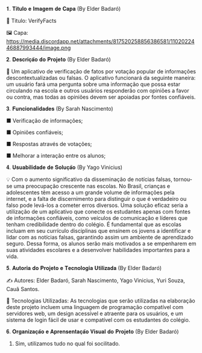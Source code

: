 𝟏. 𝐓𝐢𝐭𝐮𝐥𝐨 𝐞 𝐈𝐦𝐚𝐠𝐞𝐦 𝐝𝐞 𝐂𝐚𝐩𝐚 (By Elder Badaró)

🔎 Titulo: VerifyFacts

🖼️ Capa: https://media.discordapp.net/attachments/817520258856386581/1102022446887993444/image.png

𝟐. 𝐃𝐞𝐬𝐜𝐫𝐢𝐜̧𝐚̃𝐨 𝐝𝐨 𝐏𝐫𝐨𝐣𝐞𝐭𝐨 (By Elder Badaró)

📖 Um aplicativo de verificação de fatos por votação popular de informações descontextualizadas ou falsas. O aplicativo funcionará da seguinte maneira: 
um usuário fará uma pergunta sobre uma informação que possa estar circulando na escola e outros usuários responderão com opiniões a favor ou contra, 
mas todas as opiniões devem ser apoiadas por fontes confiáveis.

𝟑. 𝐅𝐮𝐧𝐜𝐢𝐨𝐧𝐚𝐥𝐢𝐝𝐚𝐝𝐞𝐬 (By Sarah Nascimento)

■ Verificação de informações;

■ Opiniões confiáveis;

■ Respostas através de votações;

■ Melhorar a interação entre os alunos;

𝟒. 𝐔𝐬𝐮𝐚𝐛𝐢𝐥𝐢𝐝𝐚𝐝𝐞 𝐝𝐞 𝐒𝐨𝐥𝐮𝐜̧𝐚̃𝐨 (By Yago Vinicius)

💡 Com o aumento significativo da disseminação de notícias falsas, tornou-se uma preocupação crescente nas escolas. No Brasil, crianças e adolescentes têm acesso a um grande volume de informações pela internet, e a falta de discernimento para distinguir o que é verdadeiro ou falso pode levá-los a cometer erros diversos. Uma solução eficaz seria a utilização de um aplicativo que conecte os estudantes apenas com fontes de informações confiáveis, como veículos de comunicação e líderes que tenham credibilidade dentro do colégio. É fundamental que as escolas incluam em seu currículo disciplinas que ensinem os jovens a identificar e lidar com as notícias falsas, garantindo assim um ambiente de aprendizado seguro. Dessa forma, os alunos serão mais motivados a se empenharem em suas atividades escolares e a desenvolver habilidades importantes para a vida.

𝟓. 𝐀𝐮𝐭𝐨𝐫𝐢𝐚 𝐝𝐨 𝐏𝐫𝐨𝐣𝐞𝐭𝐨 𝐞 𝐓𝐞𝐜𝐧𝐨𝐥𝐨𝐠𝐢𝐚 𝐔𝐭𝐢𝐥𝐢𝐳𝐚𝐝𝐚 (By Elder Badaró)

✍️ Autores: Elder Badaró, Sarah Nascimento, Yago Vinicius, Yuri Souza, Cauã Santos. 

💾 Tecnologias Utilizadas: As tecnologias que serão utilizadas na elaboração deste projeto incluem uma linguagem de programação compatível com servidores web, um design acessível e atraente para os usuários, e um sistema de login fácil de usar e compatível com os estudantes do colégio.

𝟔. 𝐎𝐫𝐠𝐚𝐧𝐢𝐳𝐚𝐜̧𝐚̃𝐨 𝐞 𝐀𝐩𝐫𝐞𝐧𝐬𝐞𝐧𝐭𝐚𝐜̧𝐚̃𝐨 𝐕𝐢𝐬𝐮𝐚𝐥 𝐝𝐨 𝐏𝐫𝐨𝐣𝐞𝐭𝐨 (By Elder Badaró)

1. Sim, utilizamos tudo no qual foi socilitado. 
